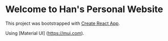 # Welcome to Han's Personal Website

This project was bootstrapped with [Create React App](https://github.com/facebook/create-react-app).

Using [Material UI] (https://mui.com).
